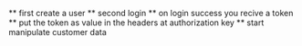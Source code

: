 ** first create a user
** second login
** on login success you recive a token 
** put the token as value in the headers at authorization key
** start manipulate customer data


